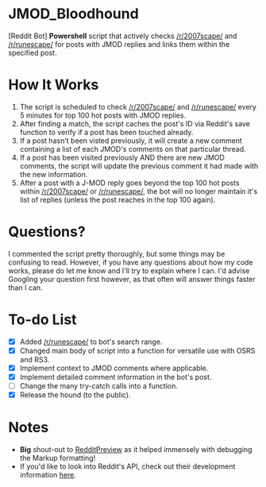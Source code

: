 # JMOD_Bloodhound
[Reddit Bot] **Powershell** script that actively checks [/r/2007scape/](https://www.reddit.com/r/2007scape/hot) and [/r/runescape/](https://www.reddit.com/r/runescape/hot) for posts with JMOD replies and links them within the specified post.

# How It Works
1. The script is scheduled to check [/r/2007scape/](https://www.reddit.com/r/2007scape/hot) and [/r/runescape/](https://www.reddit.com/r/runescape/hot) every 5 minutes for top 100 hot posts with JMOD replies.
2. After finding a match, the script caches the post's ID via Reddit's save function to verify if a post has been touched already.
3. If a post hasn't been visted previously, it will create a new comment containing a list of each JMOD's comments on that particular thread.
4. If a post has been visited previously AND there are new JMOD comments, the script will update the previous comment it had made with the new information.
5. After a post with a J-MOD reply goes beyond the top 100 hot posts within [/r/2007scape/](https://www.reddit.com/r/2007scape/hot) or [/r/runescape/](https://www.reddit.com/r/runescape/hot), the bot will no longer maintain it's list of replies (unless the post reaches in the top 100 again).

# Questions?
I commented the script pretty thoroughly, but some things may be confusing to read. However, if you have any questions about how my code works, please do let me know and I'll try to explain where I can. I'd advise Googling your question first however, as that often will answer things faster than I can.

# To-do List
- [x] Added [/r/runescape/](https://www.reddit.com/r/runescape/hot) to bot's search range.
- [x] Changed main body of script into a function for versatile use with OSRS and RS3.
- [x] Implement context to JMOD comments where applicable.
- [x] Implement detailed comment information in the bot's post.
- [ ] Change the many try-catch calls into a function.
- [x] Release the hound (to the public).

# Notes
* **Big** shout-out to [RedditPreview](http://redditpreview.com/) as it helped immensely with debugging the Markup formatting!
* If you'd like to look into Reddit's API, check out their development information [here](https://www.reddit.com/dev/api/).
